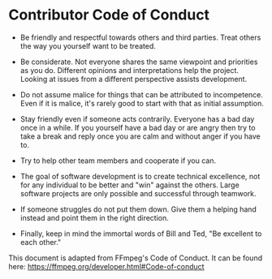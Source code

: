 # Contributor Code of Conduct

- Be friendly and respectful towards others and third parties. Treat others the way you yourself want to be treated.

- Be considerate. Not everyone shares the same viewpoint and priorities as you do. Different opinions and interpretations help the project. Looking at issues from a different perspective assists development.

- Do not assume malice for things that can be attributed to incompetence. Even if it is malice, it's rarely good to start with that as initial assumption.

- Stay friendly even if someone acts contrarily. Everyone has a bad day once in a while. If you yourself have a bad day or are angry then try to take a break and reply once you are calm and without anger if you have to.

- Try to help other team members and cooperate if you can.

- The goal of software development is to create technical excellence, not for any individual to be better and "win" against the others. Large software projects are only possible and successful through teamwork.

- If someone struggles do not put them down. Give them a helping hand instead and point them in the right direction.

- Finally, keep in mind the immortal words of Bill and Ted, "Be excellent to each other."

This document is adapted from FFmpeg's Code of Conduct. It can be found here: <https://ffmpeg.org/developer.html#Code-of-conduct>
